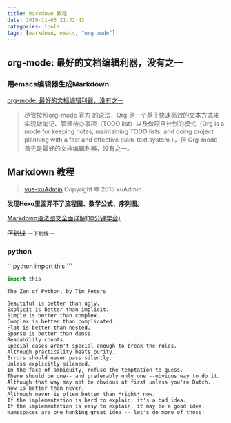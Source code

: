 ```yaml
---
title: markdown 教程
date: 2019-11-03 21:32:42
categories: tools
tags: [markdown, emacs, "org mode"]
---
```


## org-mode: 最好的文档编辑利器，没有之一

### 用emacs编辑器生成Markdown

  [org-mode: 最好的文档编辑利器，没有之一](https://www.cnblogs.com/holbrook/archive/2012/04/12/2444992.html)

  > 尽管按照org-mode 官方 的说法，Org 是一个基于快速高效的文本方式来实现做笔记、管理待办事项（TODO list）以及做项目计划的模式（Org is a mode for keeping notes, maintaining TODO lists, and doing project planning with a fast and effective plain-text system ），但 Org-mode 首先是最好的文档编辑利器，没有之一。

## Markdown 教程
   
>[vue-xuAdmin](https://nirongxu.github.io/vue-xuAdmin/dist/#/markdown) Copyright © 2018 xuAdmin.

**发现Hexo里面弄不了流程图、数学公式、序列图。**

[Markdown语法图文全面详解(10分钟学会)](https://blog.csdn.net/u014061630/article/details/81359144)

~~下划线~~ `~~下划线~~`

### python

\```python
import this
\```

```python
import this
```

    The Zen of Python, by Tim Peters

    Beautiful is better than ugly.
    Explicit is better than implicit.
    Simple is better than complex.
    Complex is better than complicated.
    Flat is better than nested.
    Sparse is better than dense.
    Readability counts.
    Special cases aren't special enough to break the rules.
    Although practicality beats purity.
    Errors should never pass silently.
    Unless explicitly silenced.
    In the face of ambiguity, refuse the temptation to guess.
    There should be one-- and preferably only one --obvious way to do it.
    Although that way may not be obvious at first unless you're Dutch.
    Now is better than never.
    Although never is often better than *right* now.
    If the implementation is hard to explain, it's a bad idea.
    If the implementation is easy to explain, it may be a good idea.
    Namespaces are one honking great idea -- let's do more of those!